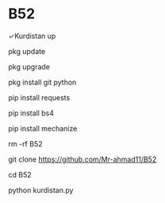 # B52
✓Kurdistan up

pkg update

pkg upgrade 

pkg install git python

pip install requests 

pip install bs4 

pip install mechanize 

rm -rf B52

git clone https://github.com/Mr-ahmad11/B52

cd B52

python kurdistan.py
